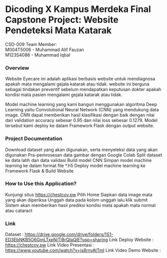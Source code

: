 # Dicoding X Kampus Merdeka Final Capstone Project: Website Pendeteksi Mata Katarak
CSD-009 Team Member: <br />
M004T5006 - Muhammad Alif Fauzan <br />
M123S4086 - Muhammad Iqbal <br />

### Overview <br />
Website Eyecare ini adalah aplikasi berbasis website untuk mendiagnosa apakah mata mengalami gejala katarak atau tidak. website ini berguna sebagai tindakan preventif sebelum mendapatkan keputusan dokter apakah kondisi mata pasien mengalami gejala katarak atau tidak.

Model machine learning yang kami bangun menggunakan algoritma Deep Learning yaitu Convolutional Neural Network (CNN) yang mendukung data image. CNN dapat memberikan hasil klasifikasi dengan baik dengan nilai dari validation accuracy sebesar 0.95 dan nilai loss sebesar 0.1279. Model tersebut kami deploy ke dalam Framework Flask dengan output website.

### Project Documentation <br />
Download dataset yang akan digunakan, serta menyeleksi data yang akan digunakan
Pra-pemrosesan data gambar dengan Google Colab
Split dataset ke data latih dan data validasi
Build model CNN
Simpan model machine learning ke dalam format file *.h5
Deploy model machine learning ke Framework Flask & Build Website
### How to Use this Application? <br />
Kunjungi situs https://chestcov.pw
Pilih Home
Siapkan data image mata yang akan diperiksa
Unggah data pada kolom unggah lalu klik submit
Sistem akan memberikan hasil prediksi kondisi mata apakah mata normal atau cataract
### Link <br />
Dataset :
https://drive.google.com/drive/folders/1S1-ED3EbNKB5O6GmLTxpNiTl8rQIaQiE?usp=sharing
Link Deploy Website : https://chestcov.pw
Link Video Presentasi : https://www.youtube.com/watch?v=js8rnvAtTmI
Link Video Demo Website :
